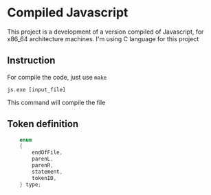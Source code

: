 # Compiled Javascript

This project is a development of a version compiled of Javascript, for x86_64 architecture machines. I'm using C language for this project

## Instruction

For compile the code, just use `make`

```
js.exe [input_file]
```
This command will compile the file

## Token definition

```c
    enum 
    {
        endOfFile,
        parenL,
        parenR,
        statement,
        tokenID,
    } type;
```
